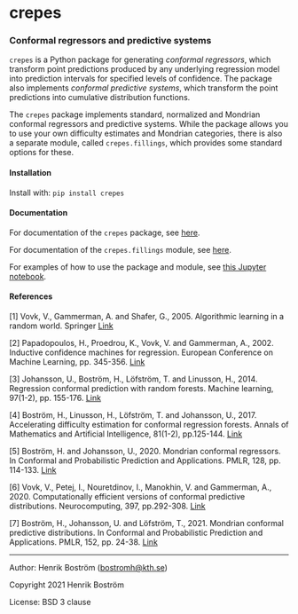 # crepes

### Conformal regressors and predictive systems

`crepes` is a Python package for generating *conformal regressors*, which transform point
predictions produced by any underlying regression model into prediction intervals for specified levels of confidence. The package also implements *conformal predictive systems*, which
transform the point predictions into cumulative distribution functions.

The `crepes` package implements standard, normalized and Mondrian conformal
regressors and predictive systems. While the package allows you to use your own difficulty
estimates and Mondrian categories, there is also a separate module,
called `crepes.fillings`, which provides some standard options for these.

#### Installation

Install with: `pip install crepes`

#### Documentation

For documentation of the `crepes` package, see 
[here](http://htmlpreview.github.io/?https://github.com/henrikbostrom/crepes/blob/main/docs/crepes.html).

For documentation of the `crepes.fillings` module, see
[here](http://htmlpreview.github.io/?https://github.com/henrikbostrom/crepes/blob/main/docs/crepes.fillings.html).

For examples of how to use the package and module, see [this Jupyter
notebook](https://github.com/henrikbostrom/crepes/blob/main/crepes.ipynb).

#### References

<a id="1">[1]</a>
Vovk, V., Gammerman, A. and Shafer, G., 2005. Algorithmic learning in
a random world. Springer
[Link](https://link.springer.com/book/10.1007/b106715)

<a id="2">[2]</a> Papadopoulos, H., Proedrou, K., Vovk, V. and
Gammerman, A., 2002. Inductive confidence machines for regression. European Conference on Machine Learning, pp. 345-356.
[Link](https://link.springer.com/chapter/10.1007/3-540-36755-1_29)

<a id="3">[3]</a>
Johansson, U., Boström, H., Löfström, T. and Linusson, H.,
2014. Regression conformal prediction with random forests. Machine learning, 97(1-2), pp. 155-176.
[Link](https://link.springer.com/article/10.1007/s10994-014-5453-0)

<a id="4">[4]</a>
Boström, H., Linusson, H., Löfström, T. and Johansson, U.,
2017. Accelerating difficulty estimation for conformal regression
forests. Annals of Mathematics and Artificial Intelligence, 81(1-2), pp.125-144.
[Link](https://link.springer.com/article/10.1007/s10472-017-9539-9)

<a id="5">[5]</a>
Boström, H. and Johansson, U., 2020. Mondrian conformal regressors. In Conformal and Probabilistic Prediction and Applications. PMLR, 128, pp. 114-133.
[Link](https://proceedings.mlr.press/v128/bostrom20a.html)

<a id="6">[6]</a>
Vovk, V., Petej, I., Nouretdinov, I., Manokhin, V. and Gammerman, A.,
2020. Computationally efficient versions of conformal predictive distributions. Neurocomputing, 397, pp.292-308.
[Link](https://www.aminer.org/pub/5e09aac9df1a9c0c416c9b70/computationally-efficient-versions-of-conformal-predictive-distributions)

<a id="7">[7]</a>
Boström, H., Johansson, U. and Löfström, T., 2021. Mondrian conformal
predictive distributions. In Conformal and Probabilistic Prediction and Applications. PMLR, 152, pp. 24-38.
[Link](https://proceedings.mlr.press/v152/bostrom21a.html)

- - -

Author: Henrik Boström (bostromh@kth.se)

Copyright 2021 Henrik Boström

License: BSD 3 clause
